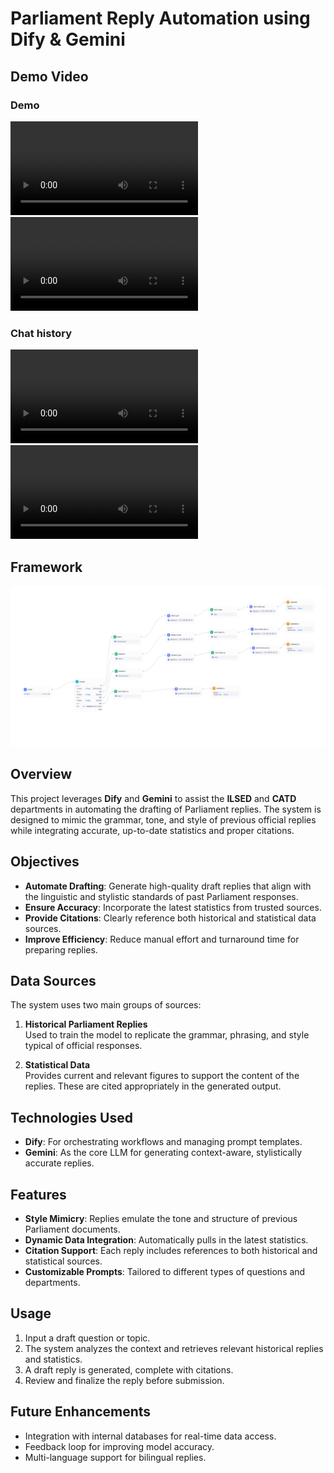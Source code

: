 # Parliament Reply Automation using Dify & Gemini

## Demo Video
### Demo
![alt text](<demo.mp4>)
<video controls src="demo.mp4" title="DEMO"></video>

### Chat history
![alt text](<previous-chat.mp4>)
<video controls src="previous-chat.mp4" title="Previous Chat"></video>

## Framework
![alt text](<ILSED OS.png>)

## Overview

This project leverages **Dify** and **Gemini** to assist the **ILSED** and **CATD** departments in automating the drafting of Parliament replies. The system is designed to mimic the grammar, tone, and style of previous official replies while integrating accurate, up-to-date statistics and proper citations.

## Objectives

- **Automate Drafting**: Generate high-quality draft replies that align with the linguistic and stylistic standards of past Parliament responses.
- **Ensure Accuracy**: Incorporate the latest statistics from trusted sources.
- **Provide Citations**: Clearly reference both historical and statistical data sources.
- **Improve Efficiency**: Reduce manual effort and turnaround time for preparing replies.

## Data Sources

The system uses two main groups of sources:

1. **Historical Parliament Replies**  
   Used to train the model to replicate the grammar, phrasing, and style typical of official responses.

2. **Statistical Data**  
   Provides current and relevant figures to support the content of the replies. These are cited appropriately in the generated output.

## Technologies Used

- **Dify**: For orchestrating workflows and managing prompt templates.
- **Gemini**: As the core LLM for generating context-aware, stylistically accurate replies.

## Features

- **Style Mimicry**: Replies emulate the tone and structure of previous Parliament documents.
- **Dynamic Data Integration**: Automatically pulls in the latest statistics.
- **Citation Support**: Each reply includes references to both historical and statistical sources.
- **Customizable Prompts**: Tailored to different types of questions and departments.

## Usage

1. Input a draft question or topic.
2. The system analyzes the context and retrieves relevant historical replies and statistics.
3. A draft reply is generated, complete with citations.
4. Review and finalize the reply before submission.

## Future Enhancements

- Integration with internal databases for real-time data access.
- Feedback loop for improving model accuracy.
- Multi-language support for bilingual replies.
